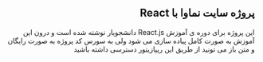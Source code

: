 <div dir="rtl">

## پروژه سایت نماوا با React

این پروژه برای دوره ی آموزش React.js دانشجویار نوشته شده است و درون این آموزش به صورت کامل پیاده سازی می شود ولی به سورس کد پروژه به صورت رایگان و متن باز می تونید از طریق این ریپازیتور دسترسی داشته باشید 
  
</div>
